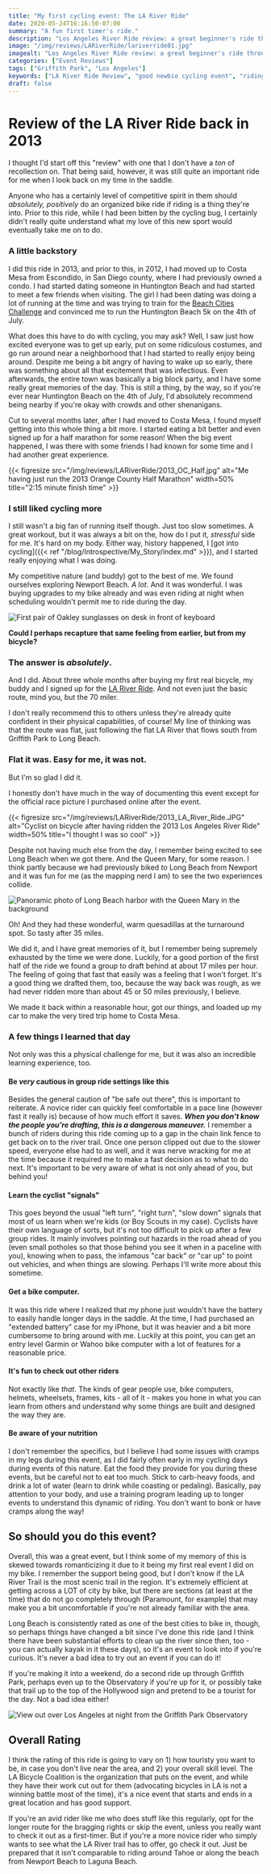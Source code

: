 ```yaml
---
title: "My first cycling event: The LA River Ride"
date: 2020-05-24T16:16:50-07:00
summary: "A fun first timer's ride."
description: "Los Angeles River Ride review: a great beginner's ride through some unique and historic parts of Los Angeles county."
image: "/img/reviews/LARiverRide/lariverride01.jpg"
imagealt: "Los Angeles River Ride review: a great beginner's ride through some unique and historic parts of Los Angeles county."
categories: ["Event Reviews"]
tags: ["Griffith Park", "Los Angeles"]
keywords: ["LA River Ride Review", "good newbie cycling event", "riding in Los Angeles"]
draft: false
---
```

# Review of the LA River Ride back in 2013
I thought I'd start off this "review" with one that I don't have a _ton_ of recollection on. That being said, however, it was still quite an important ride for me when I look back on my time in the saddle.

Anyone who has a certainly level of competitive spirit in them should _absolutely, positively_ do an organized bike ride if riding is a thing they're into. Prior to this ride, while I had been bitten by the cycling bug, I certainly didn't really quite understand what my love of this new sport would eventually take me on to do.

### A little backstory

I did this ride in 2013, and prior to this, in 2012, I had moved up to Costa Mesa from Escondido, in San Diego county, where I had previously owned a condo. I had started dating someone in Huntington Beach and had started to meet a few friends when visiting. The girl I had been dating was doing a lot of running at the time and was trying to train for the [Beach Cities Challenge](https://www.motivrunning.com/run-surf-city/race/challenges/) and convinced me to run the Huntington Beach 5k on the 4th of July.

What does this have to do with cycling, you may ask? Well, I saw just how excited everyone was to get up early, put on some ridiculous costumes, and go run around near a neighborhood that I had started to really enjoy being around. Despite me being a bit angry of having to wake up so early, there was something about all that excitement that was infectious. Even afterwards, the entire town was basically a big block party, and I have some really great memories of the day. This is still a thing, by the way, so if you're ever near Huntington Beach on the 4th of July, I'd absolutely recommend being nearby if you're okay with crowds and other shenanigans.

Cut to several months later, after I had moved to Costa Mesa, I found myself getting into this whole thing a bit more. I started eating a bit better and even signed up for a half marathon for some reason! When the big event happened, I was there with some friends I had known for some time and I had another great experience.

{{< figresize src="/img/reviews/LARiverRide/2013_OC_Half.jpg" alt="Me having just run the 2013 Orange County Half Marathon" width=50% title="2:15 minute finish time" >}}

### I still liked cycling more

I still wasn't a big fan of running itself though. Just too slow sometimes. A great workout, but it was always a bit on the, how do I put it, _stressful_ side for me. It's hard on my body. Either way, history happened, I [got into cycling]({{< ref "/blog/Introspective/My_Story/index.md" >}}), and I started really enjoying what I was doing.

My competitive nature (and buddy) got to the best of me. We found ourselves exploring Newport Beach. _A lot_. And it was wonderful. I was buying upgrades to my bike already and was even riding at night when scheduling wouldn't permit me to ride during the day.

![First pair of Oakley sunglasses on desk in front of keyboard](/img/reviews/LARiverRide/first_oakleys.jpg "Never mind the mess!")

**Could I perhaps recapture that same feeling from earlier, but from my bicycle?**

### The answer is _absolutely_. 

And I did. About three whole months after buying my first real bicycle, my buddy and I signed up for the [LA River Ride](https://la-bike.org/bike_ride/river-ride/). And not even just the basic route, mind you, but the 70 miler.

I don't really recommend this to others unless they're already quite confident in their physical capabilities, of course! My line of thinking was that the route was flat, just following the flat LA River that flows south from Griffith Park to Long Beach. 

### Flat it was. Easy for me, it was not. 

But I'm so glad I did it.

I honestly don't have much in the way of documenting this event except for the official race picture I purchased online after the event.

{{< figresize src="/img/reviews/LARiverRide/2013_LA_River_Ride.JPG" alt="Cyclist on bicycle after having ridden the 2013 Los Angeles River Ride" width=50% title="I thought I was so cool" >}}

Despite not having much else from the day, I remember being excited to see Long Beach when we got there. And the Queen Mary, for some reason. I think partly because we had previously biked *to* Long Beach from Newport and it was fun for me (as the mapping nerd I am) to see the two experiences collide.

![Panoramic photo of Long Beach harbor with the Queen Mary in the background](/img/reviews/LARiverRide/lariverride02.jpg "I was really into panoramic shots back then")

Oh! And they had these wonderful, warm quesadillas at the turnaround spot. So tasty after 35 miles.

We did it, and I have great memories of it, but I remember being supremely exhausted by the time we were done. Luckily, for a good portion of the first half of the ride we found a group to draft behind at about 17 miles per hour. The feeling of going that fast that easily was a feeling that I won't forget. It's a good thing we drafted them, too, because the way back was rough, as we had never ridden more than about 45 or 50 miles previously, I believe.

We made it back within a reasonable hour, got our things, and loaded up my car to make the very tired trip home to Costa Mesa.

### A few things I learned that day

Not only was this a physical challenge for me, but it was also an incredible learning experience, too.

#### Be _very_ cautious in group ride settings like this
Besides the general caution of "be safe out there", this is important to reiterate. A novice rider can quickly feel comfortable in a pace line (however fast it really is) because of how much effort it saves. **_When you don't know the people you're drafting, this is a dangerous maneuver._** I remember a bunch of riders during this ride coming up to a gap in the chain link fence to get back on to the river trail. Once one person clipped out due to the slower speed, everyone else had to as well, and it was nerve wracking for me at the time because it required me to make a fast decision as to what to do next. It's important to be very aware of what is not only ahead of you, but behind you!

#### Learn the cyclist "signals"
This goes beyond the usual "left turn", "right turn", "slow down" signals that most of us learn when we're kids (or Boy Scouts in my case). Cyclists have their own language of sorts, but it's not too difficult to pick up after a few group rides. It mainly involves pointing out hazards in the road ahead of you (even small potholes so that those behind you see it when in a paceline with you), knowing when to pass, the infamous "car back" or "car up" to point out vehicles, and when things are slowing. Perhaps I'll write more about this sometime.

#### Get a bike computer. 
It was this ride where I realized that my phone just wouldn't have the battery to easily handle longer days in the saddle. At the time, I had purchased an "extended battery" case for my iPhone, but it was heavier and a bit more cumbersome to bring around with me. Luckily at this point, you can get an entry level Garmin or Wahoo bike computer with a lot of features for a reasonable price.

#### It's fun to check out other riders
Not exactly like _that_. The kinds of gear people use, bike computers, helmets, wheelsets, frames, kits - all of it - makes you hone in what you can learn from others and understand why some things are built and designed the way they are.

#### Be aware of your nutrition
I don't remember the specifics, but I believe I had some issues with cramps in my legs during this event, as I did fairly often early in my cycling days during events of this nature. Eat the food they provide for you during these events, but be careful not to eat too much. Stick to carb-heavy foods, and drink a lot of water (learn to drink while coasting or pedaling). Basically, pay attention to your body, and use a training program leading up to longer events to understand this dynamic of riding. You don't want to bonk or have cramps along the way!

## So should you do this event?

Overall, this was a great event, but I think some of my memory of this is skewed towards romanticizing it due to it being my first real event I did on my bike. I remember the support being good, but I don't know if the LA River Trail is the most scenic trail in the region. It's extremely efficient at getting across a LOT of city by bike, but there are sections (at least at the time) that do not go completely through (Paramount, for example) that may make you a bit uncomfortable if you're not already familiar with the area.

Long Beach is consistently rated as one of the best cities to bike in, though, so perhaps things have changed a bit since I've done this ride (and I think there have been substantial efforts to clean up the river since then, too - you can actually kayak in it these days), so it's an event to look into if you're curious. It's never a bad idea to try out an event if you can do it! 

If you're making it into a weekend, do a second ride up through Griffith Park, perhaps even up to the Observatory if you're up for it, or possibly take that trail up to the top of the Hollywood sign and pretend to be a tourist for the day. Not a bad idea either!

![View out over Los Angeles at night from the Griffith Park Observatory](/img/reviews/LARiverRide/griffithpark.jpg "Griffith Park has a hell of a view!")

## Overall Rating

I think the rating of this ride is going to vary on 1) how touristy you want to be, in case you don't live near the area, and 2) your overall skill level. The LA Bicycle Coalition is the organization that puts on the event, and while they have their work cut out for them (advocating bicycles in LA is not a winning battle most of the time), it's a nice event that starts and ends in a great location and has good support.

If you're an avid rider like me who does stuff like this regularly, opt for the longer route for the bragging rights or skip the event, unless you really want to check it out as a first-timer. But if you're a more novice rider who simply wants to see what the LA River trail has to offer, go check it out. Just be prepared that it isn't comparable to riding around Tahoe or along the beach from Newport Beach to Laguna Beach.